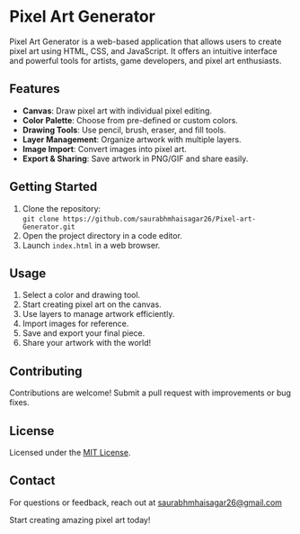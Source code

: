 # Pixel Art Generator

Pixel Art Generator is a web-based application that allows users to create pixel art using HTML, CSS, and JavaScript. It offers an intuitive interface and powerful tools for artists, game developers, and pixel art enthusiasts.

## Features

- **Canvas**: Draw pixel art with individual pixel editing.
- **Color Palette**: Choose from pre-defined or custom colors.
- **Drawing Tools**: Use pencil, brush, eraser, and fill tools.
- **Layer Management**: Organize artwork with multiple layers.
- **Image Import**: Convert images into pixel art.
- **Export & Sharing**: Save artwork in PNG/GIF and share easily.

## Getting Started

1. Clone the repository:  
   `git clone https://github.com/saurabhmhaisagar26/Pixel-art-Generator.git`
2. Open the project directory in a code editor.
3. Launch `index.html` in a web browser.

## Usage

1. Select a color and drawing tool.
2. Start creating pixel art on the canvas.
3. Use layers to manage artwork efficiently.
4. Import images for reference.
5. Save and export your final piece.
6. Share your artwork with the world!

## Contributing

Contributions are welcome! Submit a pull request with improvements or bug fixes.

## License

Licensed under the [MIT License](https://opensource.org/licenses/MIT).

## Contact

For questions or feedback, reach out at saurabhmhaisagar26@gmail.com

Start creating amazing pixel art today!

